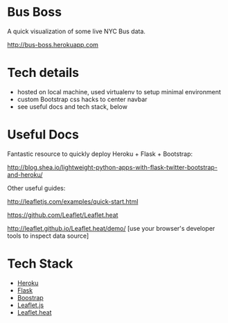 Bus Boss
===============================================================================
A quick visualization of some live NYC Bus data.

http://bus-boss.herokuapp.com


Tech details
===============================================================================
* hosted on local machine, used virtualenv to setup minimal environment
* custom Bootstrap css hacks to center navbar
* see useful docs and tech stack, below


Useful Docs
===============================================================================

Fantastic resource to quickly deploy Heroku + Flask + Bootstrap:

http://blog.shea.io/lightweight-python-apps-with-flask-twitter-bootstrap-and-heroku/

Other useful guides:

http://leafletjs.com/examples/quick-start.html

https://github.com/Leaflet/Leaflet.heat

http://leaflet.github.io/Leaflet.heat/demo/  [use your browser's developer tools to inspect data source]





Tech Stack
===============================================================================
* [Heroku](https://www.heroku.com/)
* [Flask](http://leafletjs.com)
* [Boostrap](http://getbootstrap.com)
* [Leaflet.js](http://leafletjs.com)
* [Leaflet.heat](https://github.com/Leaflet/Leaflet.heat)

